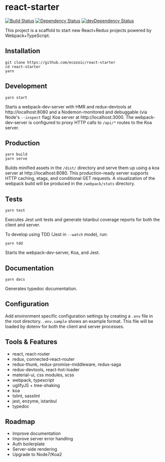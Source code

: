 # react-starter
[![Build Status](https://travis-ci.org/ecozoic/react-starter.svg?branch=master)](https://travis-ci.org/ecozoic/react-starter) [![Dependency Status](https://david-dm.org/ecozoic/react-starter.svg)](https://david-dm.org/ecozoic/react-starter) [![devDependency Status](https://david-dm.org/ecozoic/react-starter/dev-status.png)](https://david-dm.org/ecozoic/react-starter?type=dev)

This project is a scaffold to start new React+Redux projects powered by Webpack+TypeScript.

## Installation
```
git clone https://github.com/ecozoic/react-starter
cd react-starter
yarn
```

## Development
```
yarn start
```

Starts a webpack-dev-server with HMR and redux-devtools at http://localhost:8080 and a Nodemon-monitored and debuggable (via Node's ```--inspect``` flag) Koa server at http://localhost:3000. 
The webpack-dev-server is configured to proxy HTTP calls to `/api/*` routes to the Koa server.

## Production
```
yarn build
yarn serve
```

Builds minified assets in the `/dist/` directory and serve them up using a koa server at http://localhost:8080. 
This production-ready server supports HTTP caching, etags, and conditional GET requests. 
A visualization of the webpack build will be produced in the `/webpack/stats` directory. 

## Tests
```
yarn test
```

Executes Jest unit tests and generate Istanbul coverage reports for both the client and server.

To develop using TDD (Jest in ```--watch``` mode), run:
```
yarn tdd
```
Starts the webpack-dev-server, Koa, and Jest.

## Documentation
```
yarn docs
```

Generates typedoc documentation.

## Configuration
Add environment specific configuration settings by creating a `.env` file in the root directory. `.env.sample` shows an example format. 
This file will be loaded by dotenv for both the client and server processes. 

## Tools & Features
* react, react-router
* redux, connected-react-router
* redux-thunk, redux-promise-middleware, redux-saga
* redux-devtools, react-hot-loader
* material-ui, css modules, scss
* webpack, typescript
* uglifyJS + tree-shaking
* koa
* tslint, sasslint
* jest, enzyme, istanbul
* typedoc

## Roadmap
* Improve documentation
* Improve server error handling
* Auth boilerplate
* Server-side rendering
* Upgrade to Node7/Koa2